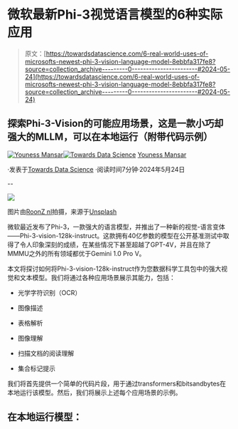 # 微软最新Phi-3视觉语言模型的6种实际应用

> 原文：[https://towardsdatascience.com/6-real-world-uses-of-microsofts-newest-phi-3-vision-language-model-8ebbfa317fe8?source=collection_archive---------0-----------------------#2024-05-24](https://towardsdatascience.com/6-real-world-uses-of-microsofts-newest-phi-3-vision-language-model-8ebbfa317fe8?source=collection_archive---------0-----------------------#2024-05-24)

## 探索Phi-3-Vision的可能应用场景，这是一款小巧却强大的MLLM，可以在本地运行（附带代码示例）

[](https://medium.com/@CVxTz?source=post_page---byline--8ebbfa317fe8--------------------------------)[![Youness Mansar](../Images/b68fe2cbbe219ab0231922c7165f2b6a.png)](https://medium.com/@CVxTz?source=post_page---byline--8ebbfa317fe8--------------------------------)[](https://towardsdatascience.com/?source=post_page---byline--8ebbfa317fe8--------------------------------)[![Towards Data Science](../Images/a6ff2676ffcc0c7aad8aaf1d79379785.png)](https://towardsdatascience.com/?source=post_page---byline--8ebbfa317fe8--------------------------------) [Youness Mansar](https://medium.com/@CVxTz?source=post_page---byline--8ebbfa317fe8--------------------------------)

·发表于[Towards Data Science](https://towardsdatascience.com/?source=post_page---byline--8ebbfa317fe8--------------------------------) ·阅读时间7分钟·2024年5月24日

--

![](../Images/b74137bffcdef5766be32f53b015f9fa.png)

图片由[RoonZ nl](https://unsplash.com/@roonz_nl?utm_source=medium&utm_medium=referral)拍摄，来源于[Unsplash](https://unsplash.com/?utm_source=medium&utm_medium=referral)

微软最近发布了Phi-3，一款强大的语言模型，并推出了一种新的视觉-语言变体——Phi-3-vision-128k-instruct。这款拥有40亿参数的模型在公开基准测试中取得了令人印象深刻的成绩，在某些情况下甚至超越了GPT-4V，并且在除了MMMU之外的所有领域都优于Gemini 1.0 Pro V。

本文将探讨如何将Phi-3-vision-128k-instruct作为您数据科学工具包中的强大视觉和文本模型。我们将通过各种应用场景展示其能力，包括：

+   光学字符识别（OCR）

+   图像描述

+   表格解析

+   图像理解

+   扫描文档的阅读理解

+   集合标记提示

我们将首先提供一个简单的代码片段，用于通过transformers和bitsandbytes在本地运行该模型。然后，我们将展示上述每个应用场景的示例。

## 在本地运行模型：
